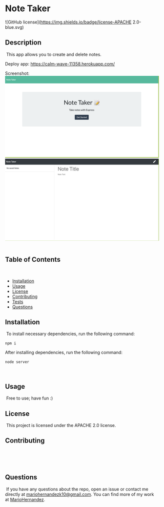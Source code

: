 # Note Taker
![GitHub license](https://img.shields.io/badge/license-APACHE 2.0-blue.svg)
​
## Description
​
This app allows you to create and delete notes.

Deploy app: https://calm-wave-11358.herokuapp.com/

Screenshot:
![alt text](public/img/index.png)
![alt text](public/img/notes.png)
​
## Table of Contents 
​
* [Installation](#installation)
​
* [Usage](#usage)
​
* [License](#license)
​
* [Contributing](#contributing)
​
* [Tests](#tests)
​
* [Questions](#questions)
​
## Installation
​
To install necessary dependencies, run the following command:
​
```
npm i
```
After installing dependencies, run the following command:
​
```
node server
```
​
## Usage
​
Free to use; have fun :)
​
## License
​
This project is licensed under the APACHE 2.0 license.
  
## Contributing
​

​
## Questions
​
If you have any questions about the repo, open an issue or contact me directly at mariohernandezk10@gmail.com. You can find more of my work at [MarioHernandez](https://github.com/mariohernandezk10/note_taker).
